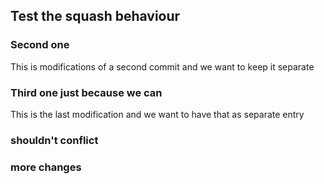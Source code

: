 ## Test the squash behaviour

### Second one
This is modifications of a second commit and we want to keep it separate

### Third one just because we can
This is the last modification and we want to have that as separate entry


### shouldn't conflict


### more changes